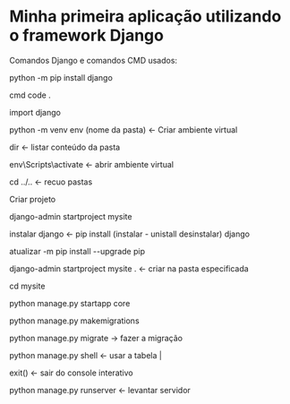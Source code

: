 # Minha primeira aplicação utilizando o framework Django

Comandos Django e comandos CMD usados: 

python -m pip install django

cmd code .

import django

python -m venv env (nome da pasta) <- Criar ambiente virtual

dir <- listar conteúdo da pasta

env\Scripts\activate <- abrir ambiente virtual

cd ../.. <- recuo pastas

Criar projeto

django-admin startproject mysite

instalar django <- pip install (instalar - unistall desinstalar) django

atualizar -m pip install --upgrade pip

django-admin startproject mysite . <- criar na pasta especificada

cd mysite

python manage.py startapp core

python manage.py makemigrations 

python manage.py migrate -> fazer a migração

python manage.py shell <- usar a tabela | 

exit() <- sair do console interativo

python manage.py runserver <- levantar servidor
